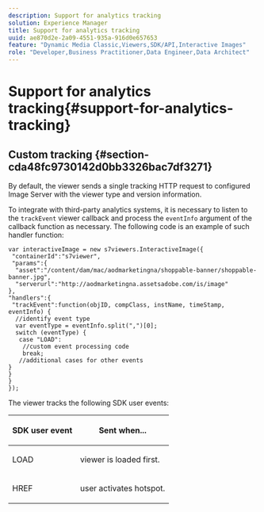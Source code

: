 ```yaml
---
description: Support for analytics tracking
solution: Experience Manager
title: Support for analytics tracking
uuid: ae870d2e-2a09-4551-935a-916d0e657653
feature: "Dynamic Media Classic,Viewers,SDK/API,Interactive Images"
role: "Developer,Business Practitioner,Data Engineer,Data Architect"
---
```


# Support for analytics tracking{#support-for-analytics-tracking}

## Custom tracking {#section-cda48fc9730142d0bb3326bac7df3271}

By default, the viewer sends a single tracking HTTP request to configured Image Server with the viewer type and version information.

To integrate with third-party analytics systems, it is necessary to listen to the `trackEvent` viewer callback and process the `eventInfo` argument of the callback function as necessary. The following code is an example of such handler function:

```
var interactiveImage = new s7viewers.InteractiveImage({ 
 "containerId":"s7viewer", 
 "params":{ 
  "asset":"/content/dam/mac/aodmarketingna/shoppable-banner/shoppable-banner.jpg", 
  "serverurl":"http://aodmarketingna.assetsadobe.com/is/image" 
}, 
"handlers":{ 
 "trackEvent":function(objID, compClass, instName, timeStamp, eventInfo) { 
  //identify event type 
  var eventType = eventInfo.split(",")[0]; 
  switch (eventType) { 
   case "LOAD": 
    //custom event processing code 
    break; 
   //additional cases for other events 
} 
} 
} 
});
```

The viewer tracks the following SDK user events:

<table id="table_5D090E6614974D968E1A93B5727D859C"> 
 <thead> 
  <tr> 
   <th colname="col1" class="entry"> <p>SDK user event </p> </th> 
   <th colname="col2" class="entry"> <p>Sent when... </p> </th> 
  </tr> 
 </thead>
 <tbody> 
  <tr> 
   <td colname="col1"> <p> <span class="codeph"> LOAD </span> </p> </td> 
   <td colname="col2"> <p>viewer is loaded first. </p> </td> 
  </tr> 
  <tr> 
   <td colname="col1"> <p> <span class="codeph"> HREF </span> </p> </td> 
   <td colname="col2"> <p>user activates hotspot. </p> </td> 
  </tr> 
 </tbody> 
</table>

